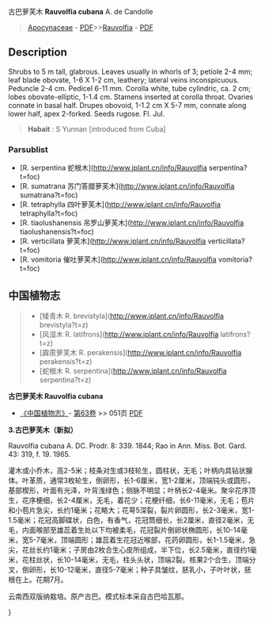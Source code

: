 古巴萝芙木 **Rauvolfia cubana** A. de Candolle

> [Apocynaceae](http://www.iplant.cn/info/Apocynaceae?t=foc) - [PDF](http://www.iplant.cn/foc/pdf/Apocynaceae.pdf)>>[Rauvolfia](http://www.iplant.cn/info/Rauvolfia?t=foc) - [PDF](http://www.iplant.cn/foc/pdf/Rauvolfia.pdf)

## Description

Shrubs to 5 m tall, glabrous. Leaves usually in whorls of 3; petiole 2-4 mm; leaf blade obovate, 1-6 X 1-2 cm, leathery; lateral veins inconspicuous. Peduncle 2-4 cm. Pedicel 6-11 mm. Corolla white, tube cylindric, ca. 2 cm; lobes obovate-elliptic, 1-1.4 cm. Stamens inserted at corolla throat. Ovaries connate in basal half. Drupes obovoid, 1-1.2 cm X 5-7 mm, connate along lower half, apex 2-forked. Seeds rugose. Fl. Jul.


> **Habait** : 
> S Yunnan [introduced from Cuba]



### Parsublist

* [R.  serpentina  蛇根木](http://www.iplant.cn/info/Rauvolfia serpentina?t=foc)
* [R.  sumatrana  苏门答腊萝芙木](http://www.iplant.cn/info/Rauvolfia sumatrana?t=foc)
* [R.  tetraphylla  四叶萝芙木](http://www.iplant.cn/info/Rauvolfia tetraphylla?t=foc)
* [R.  tiaolushanensis  吊罗山萝芙木](http://www.iplant.cn/info/Rauvolfia tiaolushanensis?t=foc)
* [R.  verticillata  萝芙木](http://www.iplant.cn/info/Rauvolfia verticillata?t=foc)
* [R.  vomitoria  催吐萝芙木](http://www.iplant.cn/info/Rauvolfia vomitoria?t=foc)


## 中国植物志

> * [矮青木  R.  brevistyla](http://www.iplant.cn/info/Rauvolfia brevistyla?t=z)
> * [风湿木  R.  latifrons](http://www.iplant.cn/info/Rauvolfia latifrons?t=z)
> * [霹雳萝芙木  R.  perakensis](http://www.iplant.cn/info/Rauvolfia perakensis?t=z)
> * [蛇根木  R.  serpentina](http://www.iplant.cn/info/Rauvolfia serpentina?t=z)


**古巴萝芙木 Rauvolfia cubana**

* [《中国植物志》](http://www.iplant.cn/frps)- [第63卷](http://www.iplant.cn/frps/vol/63) >> 051页 [PDF](http://www.iplant.cn/frps/pdf/63/051.pdf)


**3.古巴萝芙木（新拟）**

Rauvolfia cubana A. DC. Prodr. 8: 339. 1844; Rao in Ann. Miss. Bot. Gard. 43: 319, f. 19. 1965.

灌木或小乔木，高2-5米；枝条对生或3枝轮生，圆柱状，无毛；叶柄内具钻状腺体。叶革质，通常3枚轮生，倒卵形，长1-6厘米，宽1-2厘米，顶端钝头或圆形，基部楔形，叶面有光泽，叶背浅绿色；侧脉不明显；叶柄长2-4毫米。聚伞花序顶生，花序梗细，长2-4厘米，无毛，着花少；花梗纤细，长6-11毫米，无毛；苞片和小苞片急尖，长约1毫米；花略大；花萼5深裂，裂片卵圆形，长2-3毫米，宽1-1.5毫米；花冠高脚碟状，白色，有香气，花冠筒细长，长2厘米，直径2毫米，无毛，内面喉部至雄蕊着生处以下均被柔毛，花冠裂片倒卵状椭圆形，长10-14毫米，宽5-7毫米，顶端圆形；雄蕊着生花冠近喉部，花药卵圆形，长1-1.5毫米，急尖，花丝长约1毫米；子房由2枚合生心皮所组成，半下位，长2.5毫米，直径约1毫米，花柱丝状，长10-14毫米，无毛，柱头头状，顶端2裂。核果2个合生，顶端分叉，倒卵形，长10-12毫米，直径5-7毫米；种子具皱纹，胚乳小，子叶叶状，胚根在上。花期7月。

云南西双版纳栽培。原产古巴。模式标本采自古巴哈瓦那。



}
